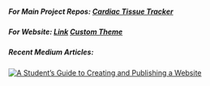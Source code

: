 ##### For Main Project Repos: [Cardiac Tissue Tracker](https://gitlab.com/costa-lab/multi-tissue-tracking)

##### For Website: [Link](https://jack.engineering) [Custom Theme](https://github.com/Jack-alope/sourgough-starter)

##### Recent Medium Articles:
<a target="_blank" href="https://github-readme-medium-recent-article.vercel.app/medium/@jack.f.murphy/0"><img src="https://github-readme-medium-recent-article.vercel.app/medium/@jack.f.murphy/0" alt="A Student’s Guide to Creating and Publishing a Website"> 

